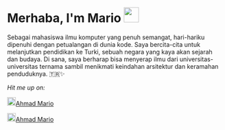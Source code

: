 # Merhaba, I'm Mario <img src="https://img.icons8.com/?size=100&id=32002&format=png&color=000000" width="35" height="35"></img>
Sebagai mahasiswa ilmu komputer yang penuh semangat, hari-hariku dipenuhi dengan petualangan di dunia kode. Saya bercita-cita untuk melanjutkan pendidikan ke Turki, sebuah negara yang kaya akan sejarah dan budaya. Di sana, saya berharap bisa menyerap ilmu dari universitas-universitas ternama sambil menikmati keindahan arsitektur dan keramahan penduduknya. 🇹🇷✨

*Hit me up on:*

<img src="https://img.icons8.com/?size=100&id=13930&format=png&color=000000" width="20" height="20"></img><a href="https://www.linkedin.com/in/ahmadmario/">Ahmad Mario</a>

<img src="https://img.icons8.com/?size=100&id=63676&format=png&color=000000" width="20" height="20"></img><a href="https://www.pinterest.com/hamastihaazy">Ahmad Mario</a>
